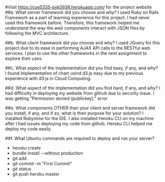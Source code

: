 #Visit https://cse5335-pxk0938.herokuapp.com/ for the project website
##a. What server framework did you choose and why?
I used Ruby on Rails Framework as a part of learning experience for this project. I had never used this framework before. Therefore, this framework helped me understand the way the web components interact with JSON files by following the MVC architecture.

##b. What client framework did you choose and why?
I used JQuery for this project due to its ease in performing AJAX API calls to the RESTful web services. I plan to use the other frameworks in the next assignment to explore their uses.

##c. What aspect of the implementation did you find easy, if any, and why?
I found implementation of chart usind d3.js easy due to my previous experience with d3.js in Cloud Computing.

##d. What aspect of the implementation did you find hard, if any, and why?
I had difficulty in deploying my website from github due to security issue. I was getting "Permission denied (publickey)." error

##e. What components OTHER than your client and server framework did you install, if any, and if so, what is their purpose for your solution?
I installed Rubymine for the IDE. I also installed Heroku CLI on my machine after I had issues deploying my code from github. Heroku CLI helped me deploy my code easily.

##f. What Ubuntu commands are required to deploy and run your server?
* heroku create
* bundle install --without production
* git add .
* git commit -m "First Commit"
* git status
* git push heroku master
